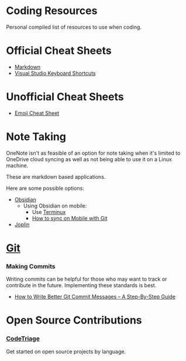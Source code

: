 <!-- @format -->

# Coding Resources

Personal compiled list of resources to use when coding.

# Official Cheat Sheets

-   [Markdown](https://www.markdownguide.org/cheat-sheet/)
-   [Visual Studio Keyboard Shortcuts](https://code.visualstudio.com/shortcuts/keyboard-shortcuts-windows.pdf)

# Unofficial Cheat Sheets

-   [Emoji Cheat Sheet](https://github.com/ikatyang/emoji-cheat-sheet)

# Note Taking

OneNote isn't as feasible of an option for note taking when it's limited to OneDrive cloud syncing as well as not being able to use it on a Linux machine.

These are markdown based applications.

Here are some possible options:

-   [Obsidian](https://obsidian.md/)
    -   Using Obsidian on mobile:
        -   Use [Terminux](https://github.com/termux/termux-app)
        -   [How to sync on Mobile with Git](https://www.greghilston.com/post/how-i-use-obsidian-mobile-with-git-on-android/)
-   [Joplin](https://joplinapp.org/)

# [Git](https://git-scm.com/)

### Making Commits

Writing commits can be helpful for those who may want to track or contribute in the future. Implementing these standards is best.

-   [How to Write Better Git Commit Messages – A Step-By-Step Guide](https://www.freecodecamp.org/news/how-to-write-better-git-commit-messages/)

# Open Source Contributions

### [CodeTriage](https://www.codetriage.com/)

Get started on open source projects by language.

